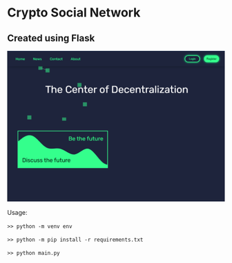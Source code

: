 # Crypto Social Network
## Created using Flask

![Screenshot](/screenshots/screenshot2.png)

Usage:

```>> python -m venv env```

```>> python -m pip install -r requirements.txt```

```>> python main.py```
